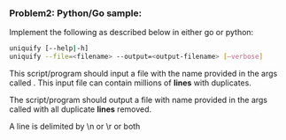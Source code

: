 ### Problem2: Python/Go sample:

Implement the following as described below in either go or python:

```bash
uniquify [--help|-h]
uniquify --file=<filename> --output=<output-filename> [—verbose]
```

This script/program should input a file with the name provided in the args called <filename>. This input file can contain millions of **lines** with duplicates.

The script/program should output a file with name provided in the args called <output-filename> with all duplicate **lines** removed.

A line is delimited by \n or \r or both

